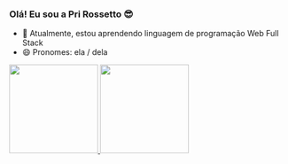 ### Olá! Eu sou a Pri Rossetto 😎


- 🌱 Atualmente, estou aprendendo linguagem de programação Web Full Stack
- 😄 Pronomes: ela / dela

 <div>
  <a href="https://github.com/priscilarossetto">
  <img height="160em" src="https://github-readme-stats.vercel.app/api?username=priscilarossetto&show_icons=true&theme=midnight-purple&include_all_commits=true&count_private=true"/>
  <img height="160em" src="https://github-readme-stats.vercel.app/api/top-langs/?username=priscilarossetto&layout=compact&langs_count=7&theme=midnight-purple"/>
</div>
